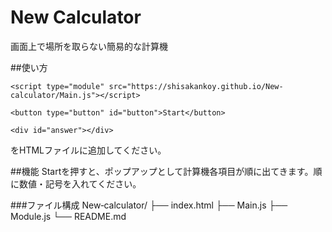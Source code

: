 # New Calculator
画面上で場所を取らない簡易的な計算機

##使い方
```
<script type="module" src="https://shisakankoy.github.io/New-calculator/Main.js"></script>
```
```
<button type="button" id="button">Start</button>
```
```
<div id="answer"></div>
```
をHTMLファイルに追加してください。

##機能
Startを押すと、ポップアップとして計算機各項目が順に出てきます。順に数値・記号を入れてください。

###ファイル構成
New‑calculator/
├── index.html
├── Main.js
├── Module.js
└── README.md
